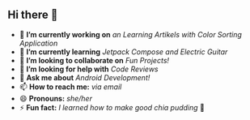 ## Hi there 👋
- 🔭 **I’m currently working on** *an Learning Artikels with Color Sorting Application*
- 🌱 **I’m currently learning** *Jetpack Compose and Electric Guitar*
- 👯 **I’m looking to collaborate on** *Fun Projects!*
- 🤔 **I’m looking for help with** *Code Reviews*
- 💬 **Ask me about** *Android Development!*
- 📫 **How to reach me:** *via email*
- 😄 **Pronouns:** *she/her*
- ⚡ **Fun fact:** *I learned how to make good chia pudding* 🐣
